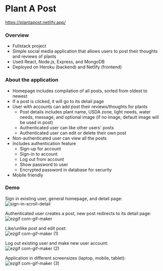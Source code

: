 # Plant A Post

https://plantapost.netlify.app/

### Overview
* Fullstack project
* Simple social media application that allows users to post their thoughts and reviews of plants
* Used React, Node.js, Express, and MongoDB
* Deployed on Heroku (backend) and Netlify (frontend)

### About the application
* Homepage includes compilation of all posts, sorted from oldest to newest
* If a post is clicked, it will go to its detail page
* User with accounts can add post their reviews/thoughts for plants
  * Post details includes plant name, USDA zone, light needs, water needs, message, and optional image (if no image, default image will be used in post)
  * Authenticated user can like other users' posts
  * Authenticated user can edit or delete their own post
* Non-authenticated user can view all the posts 
* Includes authentication feature
  * Sign-up for account
  * Sign-in to account
  * Log out from account
  * Show password to user
  * Encrypted password in database for security
* Mobile friendly

### Demo
Sign in existing user, general homepage, and detail page: <br />
![sign-in-scroll-detail](https://user-images.githubusercontent.com/82434097/169163575-c5242eba-a388-47e7-bb6d-8d49ad72bdae.gif)

Authenticated user creates a post, new post redirects to its detail page:<br />
![ezgif com-gif-maker](https://user-images.githubusercontent.com/82434097/169163916-4491af85-12fa-449a-8878-58a78717508f.gif)

Like/unlike post and edit post:<br />
![ezgif com-gif-maker (1)](https://user-images.githubusercontent.com/82434097/169164277-26887b99-a15a-4923-bb54-b66e038513e4.gif)

Log out existing user and make new user account:<br />
![ezgif com-gif-maker (2)](https://user-images.githubusercontent.com/82434097/169164676-8ea3f38b-0948-41ea-88b5-7866d52a8fe6.gif)

Application in different screensizes (laptop, mobile, tablet):
![ezgif com-gif-maker (3)](https://user-images.githubusercontent.com/82434097/169165067-9a3cca7e-48ab-4a9b-8dd1-fc2b6d89c936.gif)
